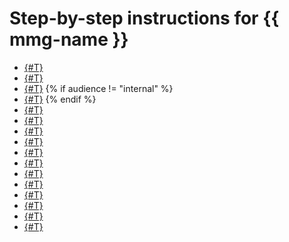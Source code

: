 # Step-by-step instructions for {{ mmg-name }}

- [{#T}](cluster-list.md)
- [{#T}](cluster-create.md)
- [{#T}](connect.md)
{% if audience != "internal" %}
- [{#T}](cluster-stop.md)
{% endif %}
- [{#T}](update.md)
- [{#T}](stepdown.md)
- [{#T}](cluster-version-update.md)
- [{#T}](databases.md)
- [{#T}](hosts.md)
- [{#T}](cluster-users.md)
- [{#T}](cluster-backups.md)
- [{#T}](shards.md)
- [{#T}](cluster-delete.md)
- [{#T}](monitoring.md)
- [{#T}](performance-diagnostics.md)
- [{#T}](tools.md)
